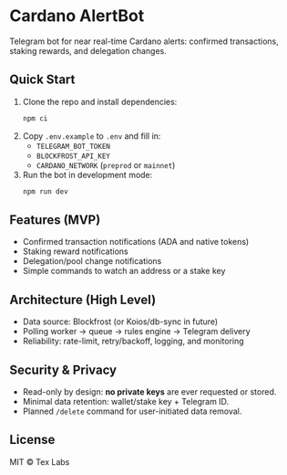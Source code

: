 # Cardano AlertBot

Telegram bot for near real-time Cardano alerts: confirmed transactions, staking rewards, and delegation changes.

## Quick Start

1. Clone the repo and install dependencies:
   ```bash
   npm ci
   ```
2. Copy `.env.example` to `.env` and fill in:
   - `TELEGRAM_BOT_TOKEN`
   - `BLOCKFROST_API_KEY`
   - `CARDANO_NETWORK` (`preprod` or `mainnet`)
3. Run the bot in development mode:
   ```bash
   npm run dev
   ```

## Features (MVP)

- Confirmed transaction notifications (ADA and native tokens)
- Staking reward notifications
- Delegation/pool change notifications
- Simple commands to watch an address or a stake key

## Architecture (High Level)

- Data source: Blockfrost (or Koios/db-sync in future)
- Polling worker -> queue -> rules engine -> Telegram delivery
- Reliability: rate-limit, retry/backoff, logging, and monitoring

## Security & Privacy

- Read-only by design: **no private keys** are ever requested or stored.
- Minimal data retention: wallet/stake key + Telegram ID.
- Planned `/delete` command for user-initiated data removal.

## License

MIT © Tex Labs
